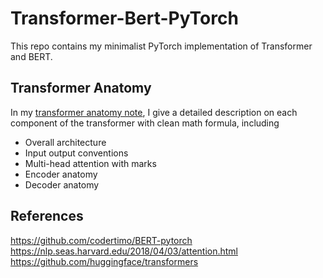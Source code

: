 # Transformer-Bert-PyTorch
This repo contains my minimalist PyTorch implementation of Transformer and BERT.

## Transformer Anatomy
In my [transformer anatomy note](https://github.com/yangyutu/Transformer-Bert-PyTorch/blob/master/TransformerAnatomy.pdf), I give a detailed description on each component of the transformer with clean math formula, including 
* Overall architecture
* Input output conventions
* Multi-head attention with marks
* Encoder anatomy
* Decoder anatomy

## References
https://github.com/codertimo/BERT-pytorch
https://nlp.seas.harvard.edu/2018/04/03/attention.html
https://github.com/huggingface/transformers
